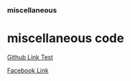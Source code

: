 ### miscellaneous


# miscellaneous code


[Github Link Test ](https://github.com/jagatabhay)

[Facebook Link](https://facebook.com/abhaykrishn)

